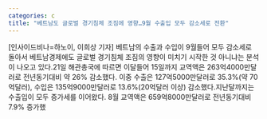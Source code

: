 ```yaml
---
categories: c
title: "베트남도 글로벌 경기침체 조짐에 영향…9월 수출입 모두 감소세로 전환"
---
```

[인사이드비나=하노이, 이희상 기자] 베트남의 수출과 수입이 9월들어 모두 감소세로 돌아서 베트남경제에도 글로벌 경기침체 조짐의 영향이 미치기 시작한 것 아니냐는 분석이 나오고 있다.21일 해관총국에 따르면 이달들어 15일까지 교역액은 263억4000만달러로 전년동기대비 약 26% 감소했다. 이중 수출은 127억5000만달러로 35.3%(약 70억달러), 수입은 135억9000만달러로 13.6%(20억달러 이상) 감소했다.지난달까지는 수출입이 모두 증가세를 이어왔다. 8월 교역액은 659억8000만달러로 전년동기대비 7.9% 증가했